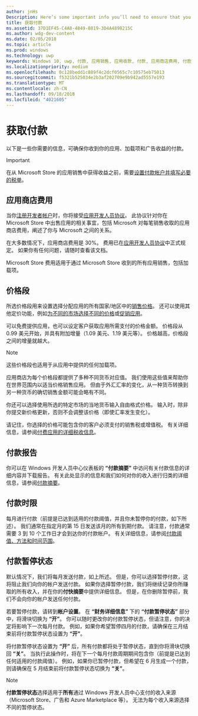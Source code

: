 ```yaml
---
author: jnHs
Description: Here’s some important info you’ll need to ensure that you receive payment for your apps, in-app products (IAPs), and advertising earnings.
title: 获取付款
ms.assetid: 37D1EF45-C4A8-4849-8819-3D4A4898215C
ms.author: wdg-dev-content
ms.date: 02/05/2018
ms.topic: article
ms.prod: windows
ms.technology: uwp
keywords: Windows 10, uwp, 付款, 应用销售, 应用收款, 付款, 应用商店费用, 付款暂停, 百分比
ms.localizationpriority: medium
ms.openlocfilehash: 0c128bedd1c889f4c2dcf0565c7c10575eb75013
ms.sourcegitcommit: f5321b525034e2b3af202709e9b942ad5557e193
ms.translationtype: MT
ms.contentlocale: zh-CN
ms.lasthandoff: 09/18/2018
ms.locfileid: "4021605"
---
```

# <a name="getting-paid"></a>获取付款
以下是一些你需要的信息，可确保你收到你的应用、加载项和广告收益的付款。

> [!IMPORTANT]
> 在从 Microsoft Store 的应用销售中获得收益之前，需要[设置付款帐户并填写必要的税单](setting-up-your-payout-account-and-tax-forms.md)。

## <a name="store-fee"></a>应用商店费用

当你[注册开发者帐户](http://go.microsoft.com/fwlink/p/?LinkID=615100)时，你将接受[应用开发人员协议](https://docs.microsoft.com/legal/windows/agreements/app-developer-agreement)。 此协议针对你在 Microsoft Store 中出售应用的相关事宜，包括 Microsoft 对每笔销售收取的应用商店费用，阐述了你与 Microsoft 之间的关系。

在大多数情况下，应用商店费用是 30%。 费用已在[应用开发人员协议](https://docs.microsoft.com/legal/windows/agreements/app-developer-agreement)中正式规定。 如果你有任何问题，请随时查看该文档。

Microsoft Store 费用适用于通过 Microsoft Store 收到的所有应用销售，包括加载项。


## <a name="price-tiers"></a>价格段

所选价格段用来设置选择分配应用的所有国家/地区中的[销售价格](set-and-schedule-app-pricing.md#base-price)。 还可以使用其他定价功能，例如[为不同的市场选择不同的价格](set-and-schedule-app-pricing.md#override-base-price-for-specific-markets)或[促销应用](put-apps-and-add-ons-on-sale.md)。

可以免费提供应用，也可以设定客户获取应用所需支付的价格金额。 价格段从 0.99 美元开始，并具有附加增量（1.09 美元、1.19 美元等）。 价格越高，价格段之间的增量就越大。

> [!NOTE] 
> 这些价格段也适用于从应用中提供的任何加载项。

应用商店为每个价格段都提供了多种不同货币对应值。 我们使用这些值来帮助你在世界范围内以适当价格销售应用。 但由于外汇汇率的变化，从一种货币转换到另一种货币的确切销售金额可能会略有不同。

你还可以选择使用所选的特定市场的当地货币输入自由格式价格。 输入时，除非你提交新价格更新，否则不会调整该价格（即使汇率发生变化）。 

请记住，你选择的价格可能包含你的客户必须支付的销售税或增值税。 有关详细信息，请参阅[付费应用的详细税收信息](tax-details-for-paid-apps.md)。


## <a name="payout-reporting"></a>付款报告

你可以在 Windows 开发人员中心仪表板的 **“付款摘要”** 中访问有关付款信息的详细内容并下载报告。 有关此处显示的信息和我们如何对你的收入进行归类的详细信息，请参阅[付款摘要](payout-summary.md)。


## <a name="payout-timeframe"></a>付款时限

每月进行付款（前提是已达到适用的付款阈值，并且你未暂停你的付款，如下所述）。 我们通常在指定月的第 15 日发送该月的所有到期付款。 请注意，付款通常需要 3 到 10 个工作日才会到达你的付款帐户。 有关详细信息，请参阅[付款阈值、方法和时间范围](payment-thresholds-methods-and-timeframes.md)。


##  <a name="payout-hold-status"></a>付款暂停状态

默认情况下，我们将每月发送付款，如上所述。 但是，你可以选择暂停付款，这将阻止我们向你的帐户发送付款。 如果你选择暂停付款，我们将继续记录你所赚取的所有收入，并在你的**付快摘要**中提供详细信息。 但是，在你删除暂停前，我们不会向你的帐户发送任何付款。 

若要暂停付款，请转到**帐户设置**。 在 **“财务详细信息”** 下的 **“付款暂停状态”** 部分中，将滑块切换为 **“开”**。 你可以随时更改你的付款暂停状态，但请注意，你的决定将影响下一次每月付款。 例如，如果你希望暂停四月的付款，请确保在三月结束前将付款暂停状态设置为 **“开”**。

将付款暂停状态设置为 **“开”** 后，所有付款都将处于暂停状态，直到你将滑块切换回 **“关”**。 当执行此操作时，将在下一个每月付款周期期间包含你（前提是已达到任何适用的付款阈值）。 例如，如果你已暂停付款，但希望在 6 月生成一个付款，则请确保在 5 月结束前将付款暂停状态切换为 **“关”**。

> [!NOTE]
> **付款暂停状态**选择适用于**所有**通过 Windows 开发人员中心支付的收入来源（Microsoft Store、广告和 Azure Marketplace 等）。 无法为每个收入来源选择不同的暂停状态。


 

 




